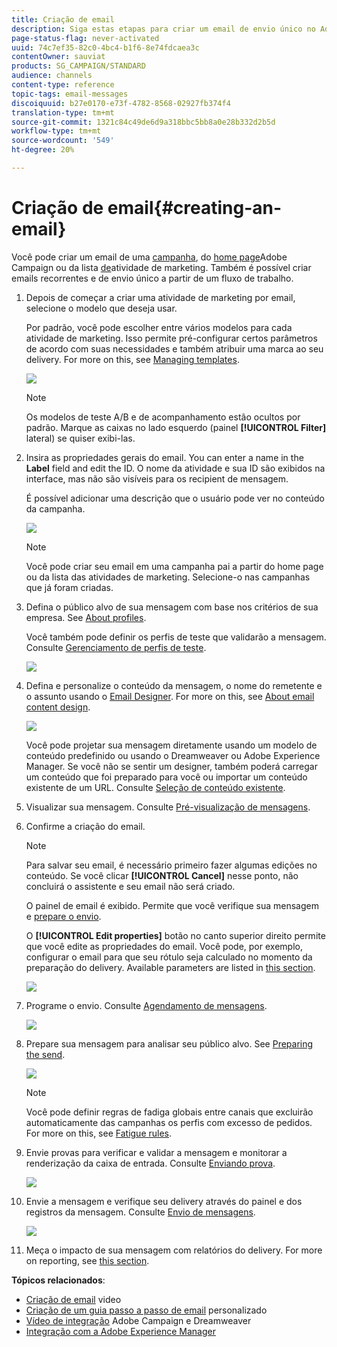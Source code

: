 ```yaml
---
title: Criação de email
description: Siga estas etapas para criar um email de envio único no Adobe Campaign.
page-status-flag: never-activated
uuid: 74c7ef35-82c0-4bc4-b1f6-8e74fdcaea3c
contentOwner: sauviat
products: SG_CAMPAIGN/STANDARD
audience: channels
content-type: reference
topic-tags: email-messages
discoiquuid: b27e0170-e73f-4782-8568-02927fb374f4
translation-type: tm+mt
source-git-commit: 1321c84c49de6d9a318bbc5bb8a0e28b332d2b5d
workflow-type: tm+mt
source-wordcount: '549'
ht-degree: 20%

---
```



# Criação de email{#creating-an-email}

Você pode criar um email de uma [campanha](../../start/using/marketing-activities.md#creating-a-marketing-activity), do [home page](../../start/using/interface-description.md#home-page)Adobe Campaign ou da lista [de](../../start/using/marketing-activities.md#about-marketing-activities)atividade de marketing. Também é possível criar emails recorrentes e de envio único a partir de um fluxo de trabalho.

1. Depois de começar a criar uma atividade de marketing por email, selecione o modelo que deseja usar.

   Por padrão, você pode escolher entre vários modelos para cada atividade de marketing. Isso permite pré-configurar certos parâmetros de acordo com suas necessidades e também atribuir uma marca ao seu delivery. For more on this, see [Managing templates](../../start/using/marketing-activity-templates.md).

   ![](assets/email_creation_1.png)

   >[!NOTE]
   >
   >Os modelos de teste A/B e de acompanhamento estão ocultos por padrão. Marque as caixas no lado esquerdo (painel **[!UICONTROL Filter]** lateral) se quiser exibi-las.

1. Insira as propriedades gerais do email. You can enter a name in the **Label** field and edit the ID. O nome da atividade e sua ID são exibidos na interface, mas não são visíveis para os recipient de mensagem.

   É possível adicionar uma descrição que o usuário pode ver no conteúdo da campanha.

   ![](assets/email_creation_2.png)

   >[!NOTE]
   >
   >Você pode criar seu email em uma campanha pai a partir do home page ou da lista das atividades de marketing. Selecione-o nas campanhas que já foram criadas.

1. Defina o público alvo de sua mensagem com base nos critérios de sua empresa. See [About profiles](../../audiences/using/about-profiles.md).

   Você também pode definir os perfis de teste que validarão a mensagem. Consulte [Gerenciamento de perfis de teste](../../audiences/using/managing-test-profiles.md).

   ![](assets/email_creation_3.png)

1. Defina e personalize o conteúdo da mensagem, o nome do remetente e o assunto usando o [Email Designer](../../designing/using/designing-content-in-adobe-campaign.md). For more on this, see [About email content design](../../designing/using/designing-content-in-adobe-campaign.md).

   ![](assets/email_creation_4.png)

   Você pode projetar sua mensagem diretamente usando um modelo de conteúdo predefinido ou usando o Dreamweaver ou Adobe Experience Manager. Se você não se sentir um designer, também poderá carregar um conteúdo que foi preparado para você ou importar um conteúdo existente de um URL. Consulte [Seleção de conteúdo existente](../../designing/using/using-existing-content.md).

1. Visualizar sua mensagem. Consulte [Pré-visualização de mensagens](../../sending/using/previewing-messages.md).
1. Confirme a criação do email.

   >[!NOTE]
   >
   >Para salvar seu email, é necessário primeiro fazer algumas edições no conteúdo. Se você clicar **[!UICONTROL Cancel]** nesse ponto, não concluirá o assistente e seu email não será criado.

   O painel de email é exibido. Permite que você verifique sua mensagem e [prepare o envio](../../sending/using/preparing-the-send.md).

   O **[!UICONTROL Edit properties]** botão no canto superior direito permite que você edite as propriedades do email. Você pode, por exemplo, configurar o email para que seu rótulo seja calculado no momento da preparação do delivery.  Available parameters are listed in [this section](../../administration/using/configuring-email-channel.md#list-of-email-properties).

   ![](assets/delivery_dashboard_2.png)

1. Programe o envio. Consulte [Agendamento de mensagens](../../sending/using/about-scheduling-messages.md).

   ![](assets/delivery_planning.png)

1. Prepare sua mensagem para analisar seu público alvo. See [Preparing the send](../../sending/using/confirming-the-send.md).

   ![](assets/preparing_delivery_2.png)

   >[!NOTE]
   >
   >Você pode definir regras de fadiga globais entre canais que excluirão automaticamente das campanhas os perfis com excesso de pedidos. For more on this, see [Fatigue rules](../../sending/using/fatigue-rules.md).

1. Envie provas para verificar e validar a mensagem e monitorar a renderização da caixa de entrada. Consulte [Enviando prova](../../sending/using/sending-proofs.md).

   ![](assets/bat_select.png)

1. Envie a mensagem e verifique seu delivery através do painel e dos registros da mensagem. Consulte [Envio de mensagens](../../sending/using/confirming-the-send.md).

   ![](assets/confirm_delivery.png)

1. Meça o impacto de sua mensagem com relatórios do delivery. For more on reporting, see [this section](../../reporting/using/about-dynamic-reports.md).

**Tópicos relacionados**:

* [Criação de email](https://docs.adobe.com/content/help/en/campaign-learn/campaign-standard-tutorials/getting-started/create-email-from-homepage.html) video
* [Criação de um guia passo a passo de email](https://helpx.adobe.com/br/campaign/kb/acs-get-started-with-emails.html) personalizado
* [Vídeo de integração](https://docs.adobe.com/content/help/pt-BR/campaign-standard-learn/tutorials/designing-content/email-designer/dreamweaver-integration.translate.html) Adobe Campaign e Dreamweaver
* [Integração com a Adobe Experience Manager](../../integrating/using/integrating-with-experience-manager.md)
